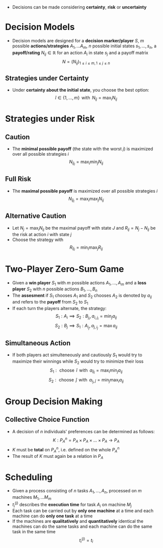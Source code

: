 - Decisions can be made considering **certainty**, **risk** or **uncertainty**
# Decision Models
- Decision models are designed for a **decision marker/player** $S$, $m$ possible **actions/strategies** $A_1,...A_m$, $n$ possible initial states $s_1,...,s_n$, a **payoff/rating** $N_{ij} \in \mathbb R$ for an action $A_i$ in state $s_j$ and a payoff matrix 
$$N = (N_{ij})_{1 \le i \le m, 1 \le j \le n}$$
## Strategies under Certainty
- Under **certainty about the initial state**, you choose the best option:
$$\hat i \in \{1,...,m\} \,\text{ with }\, N_{\hat ij} = \max_i N_{ij}$$
# Strategies under Risk
## Caution
- The **minimal possible payoff** (the state with the worst $j$) is maximized over all possible strategies $i$
$$N_{\hat i j_{\hat i}} = \max_i \min_j N_{ij}$$
## Full Risk
- The **maximal possible payoff** is maximized over all possible strategies $i$
$$N_{\hat i j_{\hat i}} = \max_i \max_j N_{ij}$$
## Alternative Caution
- Let $N_j = \max_iN_{ij}$ be the maximal payoff with state $J$ and $R_{ij} = N_j-N_{ij}$ be the risk at action $i$ with state $j$
- Choose the strategy with
$$R_{\hat ij_{\hat i}}= \min_i \max_j R_{ij} $$
# Two-Player Zero-Sum Game
- Given a **win player** $S_1$ with $m$ possible actions $A_1,...,A_m$ and a **loss player** $S_2$ with $n$ possible actions $B_1,...,B_n$ 
- The **assesment** if $S_1$ chooses $A_1$ and $S_2$ chooses $A_2$ is denoted by $a_{ij}$ and refers to the **payoff** from $S_2$ to $S_1$
- If each turn the players alternate, the strategy:
$$S_1: A_i \implies S_2 : B_{j_i},\, a_{i, j_i} = \min_j a_{ij}$$
$$S_2: B_j \implies S_1 : A_{i_j},\, a_{j, i_j} = \max a_{ij}$$
## Simultaneous Action
- If both players act  simulteneously and cautiously $S_1$ would try to maximize their winnings while $S_2$ would try to minimize their loss
$$S_1: \text{ choose }\,\hat i \, \text{ with } \, a_{\hat i j_{\hat i}} = \max_i\min_ja_{ij}$$$$S_2: \text{ choose }\,\hat j \, \text{ with } \, a_{i_{\hat j}, \hat j} = \min_j \max_i a_{ij}$$
# Group Decision Making
## Collective Choice Function
- A decision of $n$ individuals' preferences can be determined as follows:
$$K : P_A^n = P_A \times P_A \times ...\times P_A \to P_A$$ 
- $K$ must be **total** on $P_A^n$, i.e. defined on the whole $P_A^n$ 
- The result of $K$ must again be a relation in $P_A$

# Scheduling
- Given a process consisting of $n$ tasks $A_1,...,A_n$, processed on $m$ machines $M_1,...M_m$
- $t_i^{(j)}$ describes the **execution time** for task $A_i$ on machine $M_j$
- Each task can be carried out by **only one machine** at a time and each machine can do **only one task** at a time
- If the machines are **qualitatively** and **quantitatively** identical the machines can do the same tasks and each machine can do the same task in the same time
$$t_i^{(j)} = t_i$$
